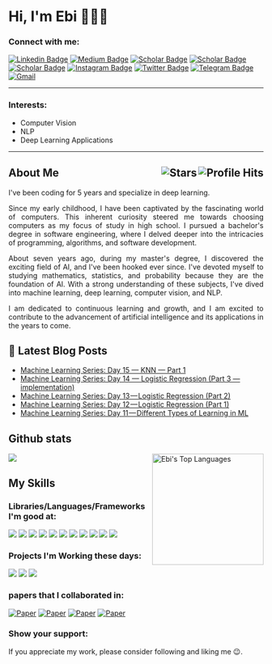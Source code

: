 <h1> Hi, I'm Ebi 👨🏻‍💻 </h1>

### Connect with me:  

[![Linkedin Badge](https://img.shields.io/badge/Linkedin-blue?style=flat&logo=Linkedin&logoColor=white)](https://www.linkedin.com/in/ebiimsv/)
[![Medium Badge](https://img.shields.io/badge/Medium-12100E?style=flat&logo=medium&logoColor=white)](https://medium.com/@ebimsv/)
[![Scholar Badge](https://img.shields.io/badge/Google%20Scholar-blue?logo=google-scholar&logoColor=white&style=flat)](https://scholar.google.co.uk/citations?hl=en&user=1pfrUbQAAAAJ)
[![Scholar Badge](https://img.shields.io/badge/Kaggle-20BEFF?style=flat&logo=Kaggle&logoColor=white)](https://www.kaggle.com/ebimsv)
[![Scholar Badge](https://img.shields.io/badge/Exercism-009CAB?style=flat&logo=exercism&logoColor=white)](https://exercism.org/profiles/intro)
[![Instagram Badge](https://img.shields.io/badge/Instagram-E4405F?style=flat&logo=instagram&logoColor=white)](https://www.instagram.com/ebiimsv/)
[![Twitter Badge](https://img.shields.io/badge/Twitter-1DA1F2?style=flat&logo=twitter&logoColor=white)](https://twitter.com/ebiimsv)
[![Telegram Badge](https://img.shields.io/badge/Telegram-2CA5E0?style=flat&logo=telegram&logoColor=white)](https://t.me/ebiimsv)
[![Gmail](https://img.shields.io/badge/Gmail-D14836?style=flat&logo=gmail&logoColor=white)](mailto:ebimsv0501@gmail.com)

------------------------
### Interests:
* Computer Vision
* NLP
* Deep Learning Applications
------------------------

<h2>About Me <img align="right" alt="Profile Hits" src="https://komarev.com/ghpvc/?username=ebimsv&color=36b812"> <img align="right" alt="Stars" src="https://img.shields.io/github/stars/ebimsv?style=social"> </h2>

<p align="justify">I've been coding for 5 years and specialize in deep learning.</p>

<p align="justify"> Since my early childhood, I have been captivated by the fascinating world of computers. This inherent curiosity steered me towards choosing computers as my focus of study in high school. I pursued a bachelor's degree in software engineering, where I delved deeper into the intricacies of programming, algorithms, and software development.</p>
<p align="justify"> About seven years ago, during my master's degree, I discovered the exciting field of AI, and I've been hooked ever since. I've devoted myself to studying mathematics, statistics, and probability because they are the foundation of AI. With a strong understanding of these subjects, I've dived into machine learning, deep learning, computer vision, and NLP. </p>

<p align="justify"> I am dedicated to continuous learning and growth, and I am excited to contribute to the advancement of artificial intelligence and its applications in the years to come.</p>

## 📕  Latest Blog Posts
- [Machine Learning Series: Day 15 — KNN — Part 1](https://medium.com/@ebimsv/machine-learning-series-day-15-knn-part-1-3928fdc151e2)
- [Machine Learning Series: Day 14 — Logistic Regression (Part 3 — implementation)](https://medium.com/@ebimsv/day-14-logistic-regression-part-3-implementation-bac471637e07)
- [Machine Learning Series: Day 13 — Logistic Regression (Part 2)](https://medium.com/@ebimsv/machine-learning-series-day-13-logistic-regression-part-2-cea53d64934f)
- [Machine Learning Series: Day 12 — Logistic Regression (Part 1)](https://medium.com/@ebimsv/machine-learning-series-day-12-logistic-regression-part-1-ce0192badac0)
- [Machine Learning Series: Day 11 — Different Types of Learning in ML](https://medium.com/@ebimsv/machine-learning-series-day-11-different-types-of-learning-in-ml-cb72bc16a597)
  
## Github stats

<img src='https://github-readme-stats.vercel.app/api?username=ebimsv&show_icons=true&theme=dracula)'/> <img src='https://github-readme-stats.vercel.app/api/top-langs/?username=ebimsv&card_height=250&theme=dracula&hide_border=false&include_all_commits=false&count_private=falselayout=compact' alt="Ebi's Top Languages" align="right" width="220"/>


## My Skills
### Libraries/Languages/Frameworks I'm good at:

<img src='https://img.shields.io/badge/PyTorch-EE4C2C?style=flat&logo=pytorch&logoColor=white'/> <img src='https://img.shields.io/badge/Python-FFD43B?style=flat&logo=python&logoColor=blue'/> <img src='https://img.shields.io/badge/numpy-%23013243.svg?style=flat&logo=numpy&logoColor=white'/>
<img src='https://img.shields.io/badge/Matplotlib-%23ffffff.svg?style=flat&logo=Matplotlib&logoColor=black'/>
<img src='https://img.shields.io/badge/pandas-%23150458.svg?style=flat&logo=pandas&logoColor=white'/>
<img src='https://img.shields.io/badge/scikit--learn-%23F7931E.svg?style=flat&logo=scikit-learn&logoColor=white'/>
<img src='https://img.shields.io/badge/opencv-%23white.svg?style=flat&logo=opencv&logoColor=white'/>
<img src='https://img.shields.io/badge/SciPy-%230C55A5.svg?style=flat&logo=scipy&logoColor=%white'/>
<img src='https://img.shields.io/badge/Linux-FCC624?style=flat&logo=linux&logoColor=black'/>
<img src='https://img.shields.io/badge/fastapi-109989?style=flat&logo=FASTAPI&logoColor=white'/>
<img src='https://img.shields.io/badge/Docker-2CA5E0?style=flat&logo=docker&logoColor=white'/>

### Projects I'm Working these days:

<img src='https://img.shields.io/badge/LLM-Deep%20Learning%20for%20Language%20Modeling-blue?style=flat)'/> 
<img src='https://img.shields.io/badge/ASR-Automatic%20Speech%20Recognition-blue?style=flat'/> 
<img src='https://img.shields.io/badge/Medical%20Segmentation-Image%20Analysis%20in%20Medicine-blue?style=flat'/>

### papers that I collaborated in:
[![Paper](https://img.shields.io/badge/Q1_Journal-2023-brightgreen.svg)](https://link.springer.com/article/10.1007/s40692-023-00303-w)
[![Paper](https://img.shields.io/badge/Q1_Journal-2023-brightwhite.svg)](https://www.sciencedirect.com/science/article/abs/pii/S026772612300177X)
[![Paper](https://img.shields.io/badge/Arxiv-2021-bright.svg)](https://arxiv.org/abs/2111.14262)
[![Paper](https://img.shields.io/badge/Arxiv-2022-bright.svg)](https://arxiv.org/abs/2108.04893)


### Show your support:
If you appreciate my work, please consider following and liking me 😉.
